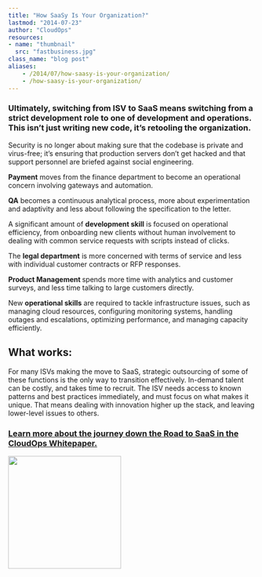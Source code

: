 ```yaml
---
title: "How SaaSy Is Your Organization?"
lastmod: "2014-07-23"
author: "CloudOps"
resources:
- name: "thumbnail"
  src: "fastbusiness.jpg"
class_name: "blog post"
aliases:
    - /2014/07/how-saasy-is-your-organization/
    - /how-saasy-is-your-organization/
---
```


<p></p>
<h3><strong>Ultimately, switching from ISV to SaaS means switching from a strict development role to one of development and operations. This isn’t just writing new code, it’s retooling the organization.</strong></h3><p></p><p>Security is no longer about making sure that the codebase is private and virus-free; it’s ensuring that production servers don’t get hacked and that support personnel are briefed against social engineering.</p><p><strong>Payment</strong> moves from the finance department to become an operational concern involving gateways and automation.</p><p><strong>QA</strong> becomes a continuous analytical process, more about experimentation and adaptivity and less about following the specification to the letter.</p><p>A significant amount of <strong>development skill</strong> is focused on operational efficiency, from onboarding new clients without human involvement to dealing with common service requests with scripts instead of clicks.</p><p>The <strong>legal department</strong> is more concerned with terms of service and less with individual customer contracts or RFP responses.</p><p><strong>Product Management </strong>spends more time with analytics and customer surveys, and less time talking to large customers directly.</p><p>New <strong>operational skills</strong> are required to tackle infrastructure issues, such as managing cloud resources, configuring monitoring systems, handling outages and escalations, optimizing performance, and managing capacity efficiently.</p><h2><strong>What works:</strong></h2><p> For many ISVs making the move to SaaS, strategic outsourcing of some of these functions is the only way to transition effectively. In-demand talent can be costly, and takes time to recruit. The ISV needs access to known patterns and best practices immediately, and must focus on what makes it unique. That means dealing with innovation higher up the stack, and leaving lower-level issues to others.</p><h3><a href="/resources/white-papers/road-to-saas/">Learn more about the journey down the Road to SaaS in the CloudOps Whitepaper.</a></h3><p><a href="/resources/white-papers/road-to-saas/"><img style="width: 230px;" src="/images/blog/post/Download-Whitepaper-CTA.png"></a></p>